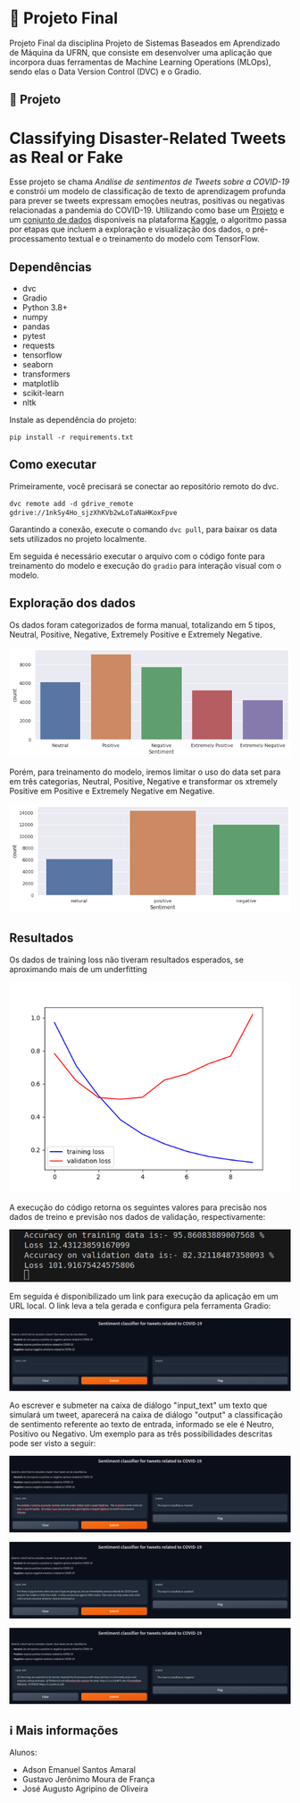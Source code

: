 # 🤖 Projeto Final
Projeto Final da disciplina Projeto de Sistemas Baseados em Aprendizado de Máquina da UFRN, que consiste em desenvolver uma aplicação que incorpora duas ferramentas de Machine Learning Operations (MLOps), sendo elas o Data Version Control (DVC) e o Gradio.

## 📒 Projeto
# Classifying Disaster-Related Tweets as Real or Fake
Esse projeto se chama <i>Análise de sentimentos de Tweets sobre a COVID-19</i> e constrói um modelo de classificação de texto de aprendizagem profunda para prever se tweets expressam emoções neutras, positivas ou negativas relacionadas a pandemia do COVID-19. Utilizando como base um [Projeto](https://www.kaggle.com/code/himanshutripathi/covid-19-tweets-analysis-97-accuracy) e um [conjunto de dados](https://www.kaggle.com/datasets/datatattle/covid-19-nlp-text-classification/data) disponíveis na plataforma [Kaggle](https://www.kaggle.com/), o algoritmo passa por etapas que incluem a exploração e visualização dos dados, o pré-processamento textual e o treinamento do modelo com TensorFlow. 

## Dependências
- dvc
- Gradio
- Python 3.8+
- numpy
- pandas
- pytest
- requests
- tensorflow
- seaborn
- transformers
- matplotlib
- scikit-learn
- nltk

Instale as dependência do projeto:
```
pip install -r requirements.txt
```

## Como executar
Primeiramente, você precisará se conectar ao repositório remoto do dvc.

```
dvc remote add -d gdrive_remote gdrive://1nkSy4Ho_sjzXhKVb2wLoTaNaHKoxFpve
```

Garantindo a conexão, execute o comando ```dvc pull```, para baixar os data sets utilizados no projeto localmente.

Em seguida é necessário executar o arquivo com o código fonte para treinamento do modelo e execução do ```gradio``` para interação visual com o modelo.

## Exploração dos dados

Os dados foram categorizados de forma manual, totalizando em 5 tipos, Neutral, Positive, Negative, Extremely Positive e Extremely Negative.

![Accuracy](images/all_sentiments.png)

Porém, para treinamento do modelo, iremos limitar o uso do data set para em três categorias, Neutral, Positive, Negative e transformar os xtremely Positive em Positive e Extremely Negative em Negative.

![Accuracy](images/filtered_sentiment.png)

## Resultados

Os dados de training loss não tiveram resultados esperados, se aproximando mais de um underfitting

![Accuracy](images/TrainingLoss.png)

A execução do código retorna os seguintes valores para precisão nos dados de treino e previsão nos dados de validação, respectivamente:

![Accuracy](images/Accuracy.png)

Em seguida é disponibilizado um link para execução da aplicação em um URL local. O link leva a tela gerada e configura pela ferramenta Gradio:

![Gradio](images/Gradio.png)

Ao escrever e submeter na caixa de diálogo "input_text" um texto que simulará um tweet, aparecerá na caixa de diálogo "output" a classificação de sentimento referente ao texto de entrada, informado se ele é Neutro, Positivo ou Negativo. Um exemplo para as três possibilidades descritas pode ser visto a seguir:

![TweetNeutro](images/TweetNeutro.png)

![TweetPositivo.png](images/TweetPositivo.png)

![TweetNegativo](images/TweetNegativo.png)

## ℹ Mais informações

Alunos:
- Adson Emanuel Santos Amaral
- Gustavo Jerônimo Moura de França
- José Augusto Agripino de Oliveira
